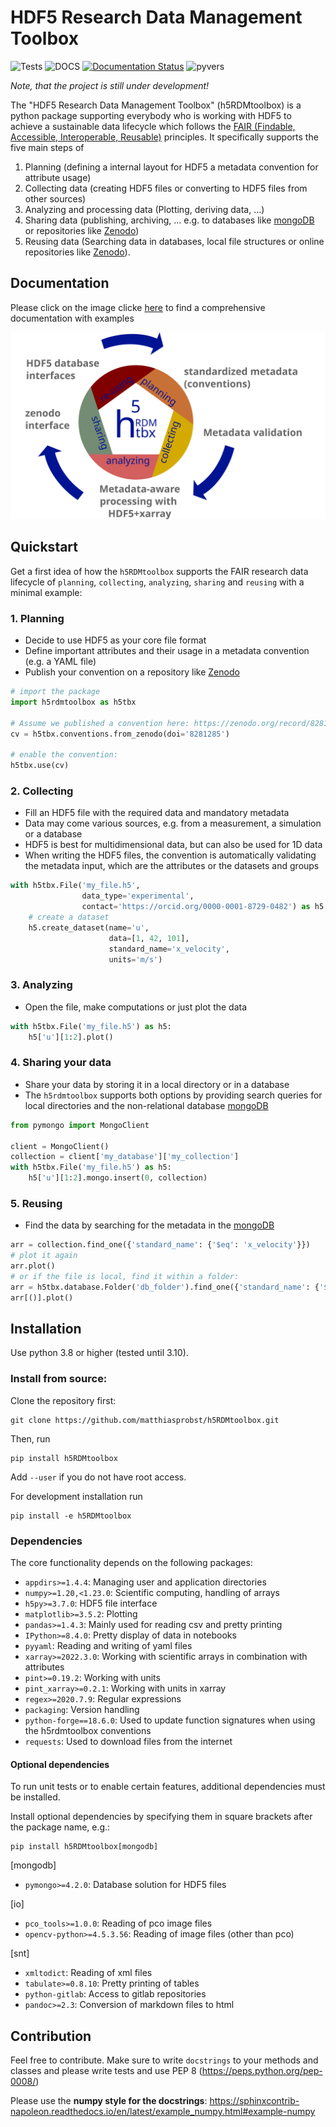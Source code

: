 # HDF5 Research Data Management Toolbox

![Tests](https://github.com/matthiasprobst/h5RDMtoolbox/actions/workflows/tests.yml/badge.svg)
![DOCS](https://codecov.io/gh/matthiasprobst/h5RDMtoolbox/branch/dev/graph/badge.svg)
[![Documentation Status](https://readthedocs.org/projects/h5rdmtoolbox/badge/?version=latest)](https://h5rdmtoolbox.readthedocs.io/en/latest/?badge=latest)
![pyvers](https://img.shields.io/badge/python-3.8%20%7C%203.9%20%7C%203.10-blue)

*Note, that the project is still under development!*

The "HDF5 Research Data Management Toolbox" (h5RDMtoolbox) is a python package supporting everybody who is working with
HDF5 to achieve a sustainable data lifecycle which follows
the [FAIR (Findable, Accessible, Interoperable, Reusable)](https://www.nature.com/articles/sdata201618)
principles. It specifically supports the five main steps of

1. Planning (defining a internal layout for HDF5 a metadata convention for attribute usage)
2. Collecting data (creating HDF5 files or converting to HDF5 files from other sources)
3. Analyzing and processing data (Plotting, deriving data, ...)
4. Sharing data (publishing, archiving, ... e.g. to databases like [mongoDB](https://www.mongodb.com/) or repositories
   like [Zenodo](https://zenodo.org/))
5. Reusing data (Searching data in databases, local file structures or online repositories
   like [Zenodo](https://zenodo.org)).

## Documentation

Please click on the image clicke [here](h5rdmtoolbox.readthedocs.io/en/latest/) to find a comprehensive documentation
with examples

<a href="https://h5rdmtoolbox.readthedocs.io/en/latest/"><img src="docs/_static/new_icon_with_text.svg" alt="RDM lifecycle" style="widht:600px;"></a>

## Quickstart

Get a first idea of how the `h5RDMtoolbox` supports the FAIR research data lifecycle of
`planning`,
`collecting`,
`analyzing`,
`sharing` and
`reusing` with a minimal example:

### 1. Planning

- Decide to use HDF5 as your core file format
- Define important attributes and their usage in a metadata convention (e.g. a YAML file)
- Publish your convention on a repository like [Zenodo](https://zenodo.org/)

```python
# import the package
import h5rdmtoolbox as h5tbx

# Assume we published a convention here: https://zenodo.org/record/8281285
cv = h5tbx.conventions.from_zenodo(doi='8281285')

# enable the convention:
h5tbx.use(cv)
```

### 2. Collecting

- Fill an HDF5 file with the required data and mandatory metadata
- Data may come various sources, e.g. from a measurement, a simulation or a database
- HDF5 is best for multidimensional data, but can also be used for 1D data
- When writing the HDF5 files, the convention is automatically validating the metadata input, which are the attributes
  or the datasets and groups

```python
with h5tbx.File('my_file.h5',
                data_type='experimental',
                contact='https://orcid.org/0000-0001-8729-0482') as h5:
    # create a dataset
    h5.create_dataset(name='u',
                      data=[1, 42, 101],
                      standard_name='x_velocity',
                      units='m/s')
```

### 3. Analyzing

 - Open the file, make computations or just plot the data

```python
with h5tbx.File('my_file.h5') as h5:
    h5['u'][1:2].plot()
```

### 4. Sharing your data
 - Share your data by storing it in a local directory or in a database
 - The `h5rdmtoolbox` supports both options by providing search queries for local directories and the non-relational 
   database [mongoDB](https://www.mongodb.com/)
```python
from pymongo import MongoClient

client = MongoClient()
collection = client['my_database']['my_collection']
with h5tbx.File('my_file.h5') as h5:
    h5['u'][1:2].mongo.insert(0, collection)
```

### 5. Reusing

 - Find the data by searching for the metadata in the [mongoDB](https://www.mongodb.com/)

```python
arr = collection.find_one({'standard_name': {'$eq': 'x_velocity'}})
# plot it again
arr.plot()
# or if the file is local, find it within a folder:
arr = h5tbx.database.Folder('db_folder').find_one({'standard_name': {'$eq': 'x_velocity'}})
arr[()].plot()
```

## Installation

Use python 3.8 or higher (tested until 3.10).

### Install from source:

Clone the repository first:

    git clone https://github.com/matthiasprobst/h5RDMtoolbox.git

Then, run

    pip install h5RDMtoolbox

Add `--user` if you do not have root access.

For development installation run

    pip install -e h5RDMtoolbox

### Dependencies

The core functionality depends on the following packages:

- `appdirs>=1.4.4`: Managing user and application directories
- `numpy>=1.20,<1.23.0`: Scientific computing, handling of arrays
- `h5py>=3.7.0`: HDF5 file interface
- `matplotlib>=3.5.2`: Plotting
- `pandas>=1.4.3`: Mainly used for reading csv and pretty printing
- `IPython>=8.4.0`: Pretty display of data in notebooks
- `pyyaml`: Reading and writing of yaml files
- `xarray>=2022.3.0`: Working with scientific arrays in combination with attributes
- `pint>=0.19.2`: Working with units
- `pint_xarray>=0.2.1`: Working with units in xarray
- `regex>=2020.7.9`: Regular expressions
- `packaging`: Version handling
- `python-forge==18.6.0`: Used to update function signatures when using the h5rdmtoolbox conventions
- `requests`: Used to download files from the internet

#### Optional dependencies

To run unit tests or to enable certain features, additional dependencies must be installed.

Install optional dependencies by specifying them in square brackets after the package name, e.g.:

    pip install h5RDMtoolbox[mongodb]

[mongodb]

- `pymongo>=4.2.0`: Database solution for HDF5 files

[io]

- `pco_tools>=1.0.0`: Reading of pco image files
- `opencv-python>=4.5.3.56`: Reading of image files (other than pco)

[snt]

- `xmltodict`: Reading of xml files
- `tabulate>=0.8.10`: Pretty printing of tables
- `python-gitlab`: Access to gitlab repositories
- `pandoc>=2.3`: Conversion of markdown files to html

## Contribution

Feel free to contribute. Make sure to write `docstrings` to your methods and classes and please write tests and use PEP
8 (https://peps.python.org/pep-0008/)

Please use the **numpy style for the docstrings**:
https://sphinxcontrib-napoleon.readthedocs.io/en/latest/example_numpy.html#example-numpy


